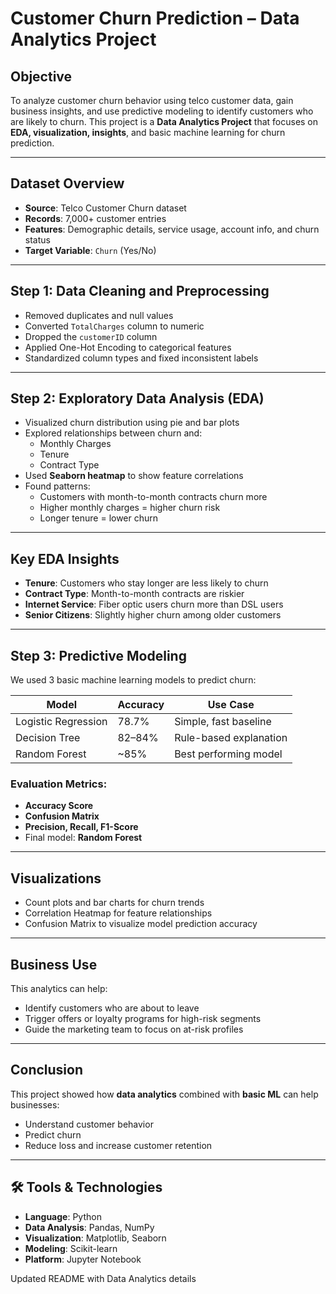 
#  Customer Churn Prediction – Data Analytics Project

##  Objective

To analyze customer churn behavior using telco customer data, gain business insights, and use predictive modeling to identify customers who are likely to churn. This project is a **Data Analytics Project** that focuses on **EDA, visualization, insights**, and basic machine learning for churn prediction.

---

##  Dataset Overview

- **Source**: Telco Customer Churn dataset
- **Records**: 7,000+ customer entries
- **Features**: Demographic details, service usage, account info, and churn status
- **Target Variable**: `Churn` (Yes/No)

---

##  Step 1: Data Cleaning and Preprocessing

- Removed duplicates and null values
- Converted `TotalCharges` column to numeric
- Dropped the `customerID` column
- Applied One-Hot Encoding to categorical features
- Standardized column types and fixed inconsistent labels

---

##  Step 2: Exploratory Data Analysis (EDA)

- Visualized churn distribution using pie and bar plots
- Explored relationships between churn and:
  - Monthly Charges
  - Tenure
  - Contract Type
- Used **Seaborn heatmap** to show feature correlations
- Found patterns:
  - Customers with month-to-month contracts churn more
  - Higher monthly charges = higher churn risk
  - Longer tenure = lower churn

---

##  Key EDA Insights

- **Tenure**: Customers who stay longer are less likely to churn
- **Contract Type**: Month-to-month contracts are riskier
- **Internet Service**: Fiber optic users churn more than DSL users
- **Senior Citizens**: Slightly higher churn among older customers

---

##  Step 3: Predictive Modeling

We used 3 basic machine learning models to predict churn:

| Model                 | Accuracy | Use Case |
|----------------------|----------|----------|
| Logistic Regression  | 78.7%    | Simple, fast baseline |
| Decision Tree        | 82–84%   | Rule-based explanation |
| Random Forest        | ~85%     | Best performing model |

###  Evaluation Metrics:
- **Accuracy Score**
- **Confusion Matrix**
- **Precision, Recall, F1-Score**
- Final model:  **Random Forest**

---

##  Visualizations

- Count plots and bar charts for churn trends
- Correlation Heatmap for feature relationships
- Confusion Matrix to visualize model prediction accuracy

---

##  Business Use

This analytics can help:
- Identify customers who are about to leave
- Trigger offers or loyalty programs for high-risk segments
- Guide the marketing team to focus on at-risk profiles

---

##  Conclusion

This project showed how **data analytics** combined with **basic ML** can help businesses:
- Understand customer behavior
- Predict churn
- Reduce loss and increase customer retention

---

## 🛠 Tools & Technologies

- **Language**: Python
- **Data Analysis**: Pandas, NumPy
- **Visualization**: Matplotlib, Seaborn
- **Modeling**: Scikit-learn
- **Platform**: Jupyter Notebook

Updated README with Data Analytics details






